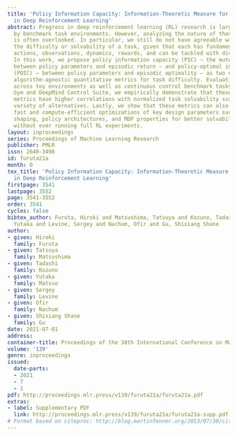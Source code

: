 ```yaml
---
title: 'Policy Information Capacity: Information-Theoretic Measure for Task Complexity
  in Deep Reinforcement Learning'
abstract: Progress in deep reinforcement learning (RL) research is largely enabled
  by benchmark task environments. However, analyzing the nature of those environments
  is often overlooked. In particular, we still do not have agreeable ways to measure
  the difficulty or solvability of a task, given that each has fundamentally different
  actions, observations, dynamics, rewards, and can be tackled with diverse RL algorithms.
  In this work, we propose policy information capacity (PIC) – the mutual information
  between policy parameters and episodic return – and policy-optimal information capacity
  (POIC) – between policy parameters and episodic optimality – as two environment-agnostic,
  algorithm-agnostic quantitative metrics for task difficulty. Evaluating our metrics
  across toy environments as well as continuous control benchmark tasks from OpenAI
  Gym and DeepMind Control Suite, we empirically demonstrate that these information-theoretic
  metrics have higher correlations with normalized task solvability scores than a
  variety of alternatives. Lastly, we show that these metrics can also be used for
  fast and compute-efficient optimizations of key design parameters such as reward
  shaping, policy architectures, and MDP properties for better solvability by RL algorithms
  without ever running full RL experiments.
layout: inproceedings
series: Proceedings of Machine Learning Research
publisher: PMLR
issn: 2640-3498
id: furuta21a
month: 0
tex_title: 'Policy Information Capacity: Information-Theoretic Measure for Task Complexity
  in Deep Reinforcement Learning'
firstpage: 3541
lastpage: 3552
page: 3541-3552
order: 3541
cycles: false
bibtex_author: Furuta, Hiroki and Matsushima, Tatsuya and Kozuno, Tadashi and Matsuo,
  Yutaka and Levine, Sergey and Nachum, Ofir and Gu, Shixiang Shane
author:
- given: Hiroki
  family: Furuta
- given: Tatsuya
  family: Matsushima
- given: Tadashi
  family: Kozuno
- given: Yutaka
  family: Matsuo
- given: Sergey
  family: Levine
- given: Ofir
  family: Nachum
- given: Shixiang Shane
  family: Gu
date: 2021-07-01
address:
container-title: Proceedings of the 38th International Conference on Machine Learning
volume: '139'
genre: inproceedings
issued:
  date-parts:
  - 2021
  - 7
  - 1
pdf: http://proceedings.mlr.press/v139/furuta21a/furuta21a.pdf
extras:
- label: Supplementary PDF
  link: http://proceedings.mlr.press/v139/furuta21a/furuta21a-supp.pdf
# Format based on citeproc: http://blog.martinfenner.org/2013/07/30/citeproc-yaml-for-bibliographies/
---
```

